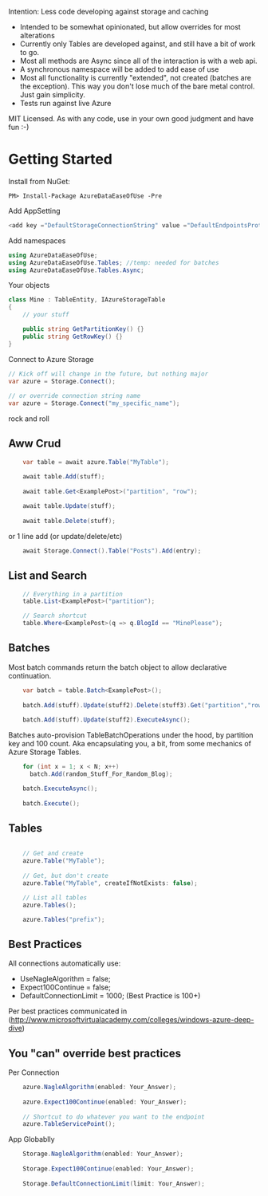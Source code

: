 Intention: Less code developing against storage and caching

* Intended to be somewhat opinionated, but allow overrides for most alterations
* Currently only Tables are developed against, and still have a bit of work to go.
* Most all methods are Async since all of the interaction is with a web api.
* A synchronous namespace will be added to add ease of use
* Most all functionality is currently "extended", not created (batches are the exception). This way you don't lose much of the bare metal control. Just gain simplicity.
* Tests run against live Azure

MIT Licensed. As with any code, use in your own good judgment and have fun :-)



Getting Started
==========

Install from NuGet:
```
PM> Install-Package AzureDataEaseOfUse -Pre
```

Add AppSetting

```csharp
<add key ="DefaultStorageConnectionString" value ="DefaultEndpointsProtocol=https;AccountName=[name];AccountKey=[key];"/>
```

Add namespaces

```csharp    
using AzureDataEaseOfUse;
using AzureDataEaseOfUse.Tables; //temp: needed for batches
using AzureDataEaseOfUse.Tables.Async;
```

Your objects

```csharp 
class Mine : TableEntity, IAzureStorageTable
{
    // your stuff

    public string GetPartitionKey() {}
    public string GetRowKey() {}
}
```

Connect to Azure Storage

```csharp 
// Kick off will change in the future, but nothing major
var azure = Storage.Connect();
    
// or override connection string name
var azure = Storage.Connect("my_specific_name");
```

rock and roll

Aww Crud
-----------
```csharp 
    var table = await azure.Table("MyTable");

    await table.Add(stuff);
    
    await table.Get<ExamplePost>("partition", "row");
    
    await table.Update(stuff);
     
    await table.Delete(stuff);
```
or 1 line add (or update/delete/etc)
```csharp
    await Storage.Connect().Table("Posts").Add(entry);
```

List and Search
---------------
```csharp 
    // Everything in a partition
    table.List<ExamplePost>("partition");

    // Search shortcut
    table.Where<ExamplePost>(q => q.BlogId == "MinePlease");
```

Batches
-------

Most batch commands return the batch object to allow declarative continuation.

```csharp 
    var batch = table.Batch<ExamplePost>();
    
    batch.Add(stuff).Update(stuff2).Delete(stuff3).Get("partition","row").Execute();
    
    batch.Add(stuff).Update(stuff2).ExecuteAsync();
```

Batches auto-provision TableBatchOperations under the hood, by partition key and 100 count.  Aka encapsulating you, a bit, from some mechanics of Azure Storage Tables.
```csharp 
    for (int x = 1; x < N; x++)
      batch.Add(random_Stuff_For_Random_Blog);

    batch.ExecuteAsync();
    
    batch.Execute();
```

Tables
-----------

```csharp 

    // Get and create
    azure.Table("MyTable");
    
    // Get, but don't create
    azure.Table("MyTable", createIfNotExists: false);

    // List all tables
    azure.Tables();

    azure.Tables("prefix");

```

Best Practices
--------------


All connections automatically use:

* UseNagleAlgorithm = false;
* Expect100Continue = false;
* DefaultConnectionLimit = 1000; (Best Practice is 100+)

Per best practices communicated in (http://www.microsoftvirtualacademy.com/colleges/windows-azure-deep-dive) 


You "can" override best practices
-------------------

Per Connection
```csharp 
    azure.NagleAlgorithm(enabled: Your_Answer);
    
    azure.Expect100Continue(enabled: Your_Answer);
    
    // Shortcut to do whatever you want to the endpoint
    azure.TableServicePoint();
```

App Globablly
```csharp     
    Storage.NagleAlgorithm(enabled: Your_Answer);
    
    Storage.Expect100Continue(enabled: Your_Answer);
    
    Storage.DefaultConnectionLimit(limit: Your_Answer);
```







